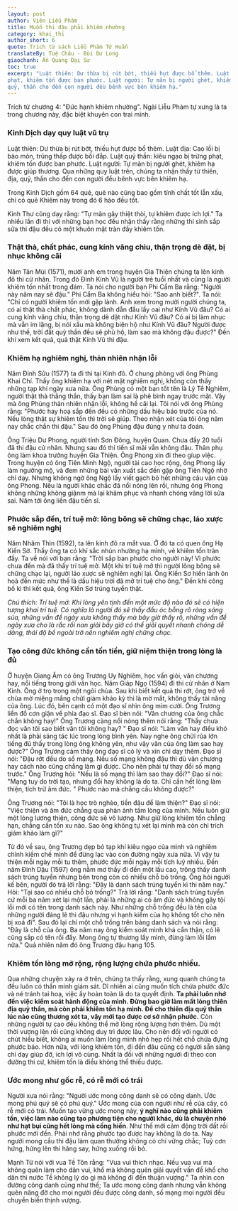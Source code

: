 ```yaml
---
layout: post
author: Viên Liễu Phàm
title: Muốn thi đậu phải khiêm nhường
category: khai_thi
author_short: 6
quote: Trích từ sách Liễu Phàm Tứ Huấn
translateBy: Tuệ Châu - Bùi Dư Long
giaochanh: Ấn Quang Đại Sư
toc: true
excerpt: "Luật thiên: Dư thừa bị rút bớt, thiếu hụt được bổ thêm. Luật địa: Cao lồi bị bào mòn, trũng thấp được bồi đắp. Luật quỷ thần: kiêu ngạo bị trừng 
phạt, khiêm tốn được ban phước. Luật người: Tự mãn bị người ghét, khiêm hạ được giúp thương. Qua những quy luật trên, chúng ta nhận thấy từ thiên, địa, 
quỷ, thần cho đến con người đều bênh vực bên khiêm hạ."
---
```


Trích từ chương 4: "Đức hạnh khiêm nhường". Ngài Liễu Phàm tự xưng là ta trong chương này, đặc biệt khuyên con trai mình. 

### Kinh Dịch dạy quy luật vũ trụ 

Luật thiên: Dư thừa bị rút bớt, thiếu hụt được bổ thêm. Luật địa: Cao lồi bị bào mòn, trũng thấp được bồi đắp. Luật quỷ thần: kiêu ngạo bị trừng 
phạt, khiêm tốn được ban phước. Luật người: Tự mãn bị người ghét, khiêm hạ được giúp thương. Qua những quy luật trên, chúng ta nhận thấy từ thiên, địa, 
quỷ, thần cho đến con người đều bênh vực bên khiêm hạ. 

Trong Kinh Dịch gồm 64 quẻ, quẻ nào cũng bao gồm tính chất tốt lẫn xấu, chỉ có quẻ Khiêm này trong đó 6 hào đều tốt. 

Kinh Thư cũng dạy rằng: "Tự mãn gây thiệt thòi, tự khiêm được ích lợi." Ta nhiều lần đi thi với những bạn học đều nhận thấy rằng những thí sinh sắp sửa 
thi đậu đều có một khuôn mặt tràn đầy khiêm tốn. 

### Thật thà, chất phác, cung kính vâng chìu, thận trọng dè đặt, bị nhục không cãi 

Năm Tân Mùi (1571), mười anh em trong huyện Gia Thiện chúng ta lên kinh đô thi cử nhân. Trong đó Đinh Kính Vũ là người trẻ tuổi nhất và cũng là 
người khiêm tốn nhất trong đám. Ta nói cho người bạn Phi Cẩm Ba rằng: "Người này năm nay sẽ đậu." Phi Cẩm Ba không hiểu hỏi: "Sao anh biết?". Ta nói: 
"Chỉ có người khiêm tốn mới gặp lành. Anh xem trong mười người chúng ta, có ai thật thà chất phác, không dành dẫn đầu lấy oai như Kính Vũ đâu? Có ai 
cung kính vâng chìu, thận trọng dè dặt như Kính Vũ đâu? Có ai bị làm nhục mà vẫn im lặng, bị nói xấu mà không biện hộ như Kính Vũ đâu? Người được như thế, 
trời đất quỷ thần đều sẽ phù hộ, làm sao mà không đậu được?" Đến khi xem kết quả, quả thật Kính Vũ thi đậu. 

### Khiêm hạ nghiêm nghị, thản nhiên nhận lỗi

Năm Đinh Sửu (1577) ta đi thi tại Kinh đô. Ở chung phòng với ông Phùng Khai Chí. Thấy ông khiêm hạ với nét mặt nghiêm nghị, không còn thấy những tạp khí 
ngày xưa nữa. Ông Phùng có một bạn tốt tên là Lý Tề Nghiêm, người thật thà thẳng thắn, thấy bạn làm sai là phê bình ngay trước mặt. Vậy mà ông Phùng 
thản nhiên nhận lỗi, không hề cãi lại. Tôi nói với ông Phùng rằng: "Phước hay hoạ sắp đến đều có những dấu hiệu báo trước của nó. Nếu lòng thật sự 
khiêm tốn thì trời sẽ giúp. Theo nhận xét của tôi ông năm nay chắc chắn thi đậu." Sau đó ông Phùng đậu đúng y như ta đoán. 

Ông Triệu Dư Phong, người tỉnh Sơn Đông, huyện Quan. Chưa đầy 20 tuổi đã thi đậu cử nhân. Nhưng sau đó thi tiến sĩ mãi vẫn không đậu. Thân phụ ông làm 
khoa trưởng huyện Gia Thiện. Ông Phong xin đi theo gíup việc. Trong huyện có ông Tiên Minh Ngộ, người tài cao học rộng, ông Phong lấy làm ngưỡng mộ, và đem những 
bài văn xuất sắc đến gặp ông Tiên Ngộ nhờ chỉ dạy. Nhưng không ngờ ông Ngộ lấy viết gạch bỏ hết những câu văn của ông Phong. Nếu là người khác chắc đã nổi 
nóng lên rồi, nhưng ông Phong không những không giậnm mà lại khâm phục và nhanh chóng vâng lời sửa sai. Năm tới ông liền đậu tiến sĩ. 

### Phước sắp đến, trí tuệ mở: lông bông sẽ chững chạc, láo xược sẽ nghiêm nghị 

Năm Nhâm Thìn (1592), ta lên kinh đô ra mắt vua. Ở đó ta có quen ông Hạ Kiến Sở. Thấy ông ta có khí sắc nhún nhường hạ mình, vẻ khiêm tốn tràn đầy. Ta về 
nói với bạn rằng: "Trời sắp ban phước cho người này! Vì phước chưa đến mà đã thấy trí tuệ mở. Một khi trí tuệ mở thì người lông bông sẽ chững chạc lại, 
người láo xược sẽ nghiêm nghị lại. Ông Kiến Sơ hiền lành ôn hoà đến mức như thế là dấu hiệu trời đã mở trí tuệ cho ông." Đến khi công bố kì thi kết quả, 
ông Kiến Sơ trúng tuyển thật. 

_Chú thích: Trí tuệ mở: Khi lòng yên tịnh đến một mức độ nào đó sẽ có hiện tượng khai trí tuệ. Có nghĩa là người đó sẽ thấy đầu óc bỗng rõ ràng sáng sủa, 
những vấn đề ngày xưa không thấy mà bây giờ thấy rõ, những vấn đề ngày xưa cho là rắc rối nan giải bây giờ có thể giải quyết nhanh chóng dễ dàng, thái độ 
bề ngoài trở nên nghiêm nghị chững chạc._ 

### Tạo công đức không cần tốn tiền, giữ niệm thiện trong lòng là đủ 

Ở huyện Giang Âm có ông Trương Uy Nghiêm, học vấn giỏi, văn chương hay, nổi tiếng trong giới văn học. Năm Giáp Ngọ (1594) đi thi cử nhân ở Nam Kinh. Ông 
ở trọ trong một ngôi chùa. Sau khi biết kết quả thi rớt, ông trở về chùa mở miệng mắng chửi giám khảo kỳ thi là mờ mắt, không thấy tài năng của ông. Lúc đó, 
bên cạnh có một đạo sĩ nhìn ông mỉm cười. Ông Trương liền đổ cơn giận về phía đạo sĩ. Đạo sĩ bèn nói: "Văn chương của ông chắc chắn không hay!" Ông Trương càng nổi 
nóng thêm nói rằng: "Thấy chưa đọc văn tôi sao biết văn tôi không hay? " Đạo sĩ nói: "Làm văn hay điều khó nhất là phải sáng tác lúc trong lòng bình yên. Nay nghe 
ông chửi rủa lớn tiếng đủ thấy trong lòng ông không yên, như vậy văn của ông làm sao hay được?" Ông Trương cảm thấy ông đạo sĩ có lý và xin chỉ dạy thêm. 
Đạo sĩ nói: "Đậu rớt đều do số mạng. Nếu số mạng không đậu thì dù văn chương hay cách nào cũng chẳng làm gì được. Cho nên phải tự thay đổi số mạng trước." Ông 
Trương hỏi: "Nếu là số mạng thì làm sao thay đổi?" Đạo sĩ nói: "Mạng tuy do trời tạo, nhưng đổi hay không là do ta. Chỉ cần hết lòng làm thiện, tích trữ âm đức. "
Phước nào mà chẳng cầu không được?" 

Ông Trương nói: "Tôi là học trò nghèo, tiền đâu để làm thiện?" Đạo sĩ nói: "Việc thiện và âm đức chẳng qua phản ảnh tấm lòng của mình. Nếu luôn giữ một lòng 
lương thiện, công đức sẽ vô lượng. Như giữ lòng khiêm tốn chẳng hạn, chẳng cần tốn xu nào. Sao ông không tự xét lại mình mà còn chỉ trích giám khảo làm gì?"

Từ đó về sau, ông Trương dẹp bỏ tạp khí kiêu ngạo của mình và nghiêm chỉnh kiềm chế mình để đừng lạc vào con đường ngày xưa nữa. Vì vậy tu thiện mỗi ngày mỗi tu 
thêm, phước đức mỗi ngày mỗi tích luỹ nhiều. Đến năm Đinh Dậu (1597) ông nằm mơ thấy đi đến một lầu cao, trông thấy danh sách trúng tuyển nhưng bên trong 
còn có nhiều chỗ bỏ trống. Ông hỏi người kế bên, người đó trả lời rằng: "Đây là danh sách trúng tuyển kì thi năm nay." Hỏi: "Tại sao có nhiều chỗ bỏ trống?" 
Trả lời rằng: "Danh sách trúng tuyển cứ mỗi ba năm xét lại một lần, phải là những ai có âm đức và không gây tội lỗi mới có tên trong danh sách này. 
Như những chỗ trống đều là tên của những người đáng lẽ thi đậu nhưng vì hạnh kiểm của họ không tốt cho nên bị xoá đi". Sau đó lại chỉ một chỗ trống trên bảng 
danh sách và nói rằng: "Đây là chỗ của ông. Ba năm nay ông kiểm soát mình khá cẩn thận, có lẽ cũng sắp có tên rồi đấy. Mong ông tự thương lấy mình, đừng 
làm lỗi lầm nữa." Quả nhiên năm đó ông Trương đậu hạng 105. 

### Khiêm tốn lòng mở rộng, rộng lượng chứa phước nhiều. 

Qua những chuyện xảy ra ở trên, chúng ta thấy rằng, xung quanh chúng ta đều luôn có thần minh giám sát. Dĩ nhiên ai cũng muốn tích chứa phước đức và né tránh 
tai hoạ, việc ấy hoàn toàn là do ta quyết định. **Ta phải luôn nhớ đến việc kiểm soát hành động của mình. Đừng bao giờ làm mất lòng thiên địa quỷ thần, mà còn phải 
khiêm tốn hạ mình. Để cho thiên địa quỷ thần lúc nào cũng thương xót ta, vậy mới tạo được cơ sở nhận phước.** Còn những người tự cao đều không thể mở lòng rộng 
lượng hơn thêm. Dù một thời vượng lên rồi cũng không duy trì được lâu. Cho nên đối với người có chút hiểu biết, không ai muốn làm lòng mình nhỏ hẹp rồi hết 
chỗ chứa đựng phước báo. Hơn nữa, với lòng khiêm tốn, đi đến đâu cũng có người sẵn sàng chỉ dạy giúp đỡ, ích lợi vô cùng. Nhất là đối với những người 
đi theo con đường thi cử, khiêm tốn là điều không thể thiếu được. 

### Ước mong như gốc rễ, có rễ mới có trái 

Người xưa nói rằng: "Người ước mong công danh sẽ có công danh. Ước mong phú quý sẽ có phú quý." Ước mong của con người như rễ của cây, có rễ mới có trái. Muốn tạo 
vững ước mong này, **ý nghĩ nào cũng phải khiêm tốn, việc làm nào cũng tạo phương tiện cho người khác, dù là chuyện nhỏ như hạt bụi cũng hết lòng mà cống hiến**. 
Như thế mới cảm động trời đất rồi phước mới đến. Phải nhớ rằng phước tạo được hay không là do ta. Nay người mong cầu thi đậu làm quan thường không có chí 
vững chắc; Tuỳ cơn hứng, hứng lên thì hăng say, hứng xuống rồi bỏ. 

Mạnh Tử nói với vua Tề Tôn rằng: "Vua vui thích nhạc. Nếu vua vui mà không quên làm cho dân vui, khổ mà không quên giải quyết vấn đề khổ cho dân thì nước Tề 
không lý do gì mà không đi đến thuận vượng." Ta nhìn con đường công danh cũng như thế; Ta ước mong công danh nhưng vẫn không quên nâng đỡ cho mọi người 
đều được công danh, số mạng mọi người đều chuyển biến thịnh vượng. 
